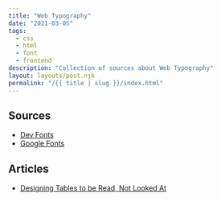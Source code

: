 ```yaml
---
title: "Web Typography"
date: "2021-03-05"
tags:
  - css
  - html
  - font
  - frontend
description: "Collection of sources about Web Typography"
layout: layouts/post.njk
permalink: "/{{ title | slug }}/index.html"
---
```


## Sources

- [Dev Fonts](https://devfonts.gafi.dev/)
- [Google Fonts](https://fonts.google.com/)

## Articles

- [Designing Tables to be Read, Not Looked At](https://alistapart.com/article/web-typography-tables/)
